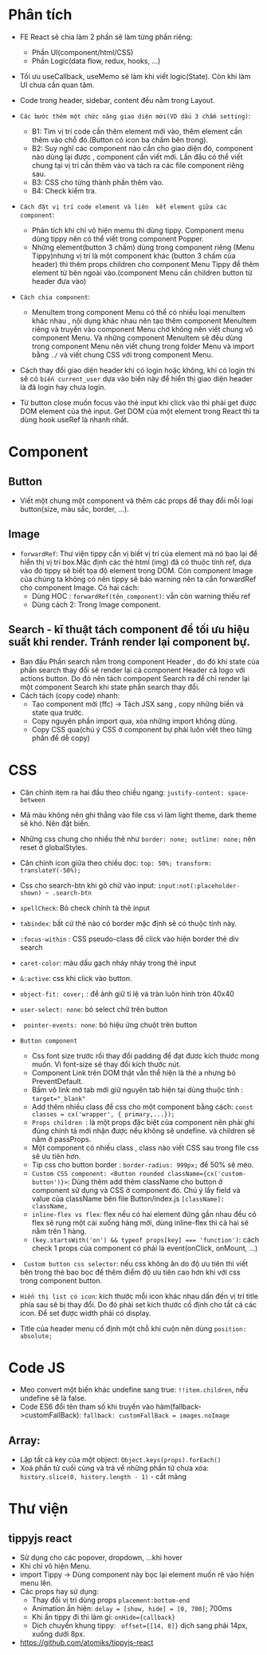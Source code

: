 # Phân tích

-   FE React sẽ chia làm 2 phần sẽ làm từng phần riêng:
    -   Phần UI(component/html/CSS)
    -   Phần Logic(data flow, redux, hooks, ...)
-   Tối ưu useCallback, useMemo sẽ làm khi viết logic(State). Còn khi làm UI chưa cần quan tâm.

-   Code trong header, sidebar, content đều nằm trong Layout.
-   `Các bước thêm một chức năng giao diện mới(VD dấu 3 chấm setting)`:

    -   B1: Tìm vị trí code cần thêm element mới vào, thêm element cần thêm vào chỗ đó.(Button có icon ba chấm bên trong).
    -   B2: Suy nghĩ các component nào cần cho giao diện đó, component nào dùng lại được , component cần viết mới. Lần đầu có thể viết chung tại vị trí cần thêm vào và tách ra các file component riêng sau.
    -   B3: CSS cho từng thành phần thêm vào.
    -   B4: Check kiểm tra.

-   `Cách đặt vị trí code element và liên  kết element giữa các component`:
    -   Phân tích khi chỉ vô hiện memu thì dùng tippy. Component menu dùng tippy nên có thể viết trong component Popper.
    -   Những element(button 3 chấm) dùng trong component riêng (Menu Tippy)nhưng vị trí là một component khác (button 3 chấm của header) thì thêm props children cho component Menu Tippy để thêm element từ bên ngoài vào.(component Menu cần children button từ header đưa vào)
-   `Cách chia component`:

    -   MenuItem trong component Menu có thể có nhiều loại menuItem khác nhau , nội dụng khác nhau nên tạo thêm component MenuItem riêng và truyền vào component Menu chớ không nên viết chung vô component Menu. Và những component MenuItem sẽ đều dùng trong component Menu nên viết chung trong folder Menu và import bằng `./` và viết chung CSS với trong component Menu.

-   Cách thay đổi giao diện header khi có login hoặc không, khi có login thì sẽ có `biến current_user` dựa vào biến này để hiển thị giao diện header là đã login hay chưa login.

-   Từ button close muốn focus vào thẻ input khi click vào thì phải get được DOM element của thẻ input. Get DOM của một element trong React thì ta dùng hook useRef là nhanh nhất.

# Component

## Button

-   Viết một chung một component và thêm các props để thay đổi mỗi loại button(size, màu sắc, border, ...).

## Image

-   `forwardRef`: Thư viện tippy cần vị biết vị trí của element mà nó bao lại để hiển thị vị trí box.Mặc định các thẻ html (img) đã có thuộc tính ref, dựa vào đó tippy sẽ biết tọa độ element trong DOM. Còn component Image của chúng ta không có nên tippy sẽ báo warning nên ta cần forwardRef cho component Image. Có hai cách:
    -   Dùng HOC : `forwardRef(tên_component)`: vẫn còn warning thiếu ref
    -   Dùng cách 2: Trong Image component.

## Search - kĩ thuật tách component để tối ưu hiệu suất khi render. Tránh render lại component bự.

-   Ban đầu Phần search nằm trong component Header , do đó khi state của phần search thay đổi sẽ render lại cả component Header cả logo với actions button. Do đó nên tách compopent Search ra để chỉ render lại một component Search khi state phần search thay đổi.
-   Cách tách (copy code) nhanh:
    -   Tạo component mới (ffc) -> Tách JSX sang , copy những biến và state qua trước.
    -   Copy nguyên phần import qua, xóa những import không dùng.
    -   Copy CSS qua(chú ý CSS ở component bự phải luôn viết theo từng phần để dễ copy)

# CSS

-   Căn chỉnh item ra hai đầu theo chiều ngang: `justify-content: space-between`
-   Mã màu không nên ghi thẳng vào file css vì làm light theme, dark theme sẽ khó. Nên đặt biến.
-   Những css chung cho nhiều thẻ như `border: none; outline: none;` nên reset ở globalStyles.
-   Căn chỉnh icon giữa theo chiều dọc: `top: 50%; transform: translateY(-50%);`
-   Css cho search-btn khi gõ chữ vào input: `input:not(:placeholder-shown) ~ .search-btn`
-   `spellCheck`: Bỏ check chính tả thẻ input
-   `tabindex`: bất cứ thẻ nào có border mặc định sẽ có thuộc tính này.
-   `:focus-within` : CSS pseudo-class để click vào hiện border thẻ div search
-   `caret-color`: màu dấu gạch nháy nháy trong thẻ input
-   `&:active`: css khi click vào button.
-   `object-fit: cover;` : để ảnh giữ tỉ lệ và tràn luôn hình tròn 40x40
-   `user-select: none`: bỏ select chữ trên button
-   ` pointer-events: none`: bỏ hiệu ứng chuột trên button

-   `Button component`

    -   Css font size trước rồi thay đổi padding để đạt đươc kích thước mong muốn. Vì font-size sẽ thay đổi kích thước nút.
    -   Component Link trên DOM thật vẫn thể hiện là thẻ a nhưng bỏ PreventDefault.
    -   Bấm vô link mở tab mới giữ nguyên tab hiện tại dùng thuộc tính : `target="_blank"`
    -   Add thêm nhiều class để css cho một component bằng cách: `const classes = cx('wrapper', { primary,...});`
    -   `Props children `: là một props đặc biệt của component nên phải ghi đúng chính tả mới nhận được nếu không sẽ undefine. và children sẽ nằm ở passProps.
    -   Một component có nhiều class , class nào viết CSS sau trong file css sẽ ưu tiên hơn.
    -   Tip css cho button border : `border-radius: 999px;` để 50% sẽ méo.
    -   `Custom CSS component: <Button rounded className={cx('custom-button')}>`: Dùng thêm add thêm className cho button ở component sử dụng và CSS ở component đó. Chú ý lấy field và value của className bên file Button/index.js `[className]: className,`
    -   `inline-flex vs flex`: flex nếu có hai element đứng gần nhau đều có flex sẽ rụng một cái xuống hàng mới, dùng inline-flex thì cả hai sẽ nằm trên 1 hàng.
    -   `(key.startsWith('on') && typeof props[key] === 'function')`: cách check 1 props của component có phải là event(onClick, onMount, ...)

-   ` Custom button css selector`: nếu css không ăn do độ ưu tiên thì viết bên trong thẻ bao bọc để thêm điểm độ ưu tiên cao hơn khi với css trong component button.
-   `Hiển thị list có icon`: kích thước mỗi icon khác nhau dấn đến vị trí title phía sau sẽ bị thay đổi. Do đó phải set kích thước cố định cho tất cả các icon. Để set được width phải có display.
-   Title của header menu cố định một chỗ khi cuộn nên dùng `position: absolute;`

# Code JS

-   Mẹo convert một biến khác undefine sang true: `!!item.children`, nếu undefine sẽ là false.
-   Code ES6 đổi tên tham số khi truyền vào hàm(fallback->customFallBack): `fallback: customFallBack = images.noImage`

## Array:

-   Lặp tất cả key của một object: `Object.keys(props).forEach()`
-   Xoá phần tử cuối cùng và trả về những phần tử chưa xóa: `history.slice(0, history.length - 1)` - cắt mảng

# Thư viện

## tippyjs react

-   Sử dụng cho các popover, dropdown, ...khi hover
-   Khi chỉ vô hiện Menu.
-   import Tippy -> Dùng component này bọc lại element muốn rê vào hiện menu lên.
-   Các props hay sử dụng:
    -   Thay đổi vị trí dùng props `placement:bottom-end`
    -   Animation ẩn hiện: `delay = [show, hide] = [0, 700]`; 700ms
    -   Khi ẩn tippy đi thì làm gì: `onHide={callback}`
    -   Dịch chuyển khung tippy: ` offset={[14, 8]}` dịch sang phải 14px, xuống dưới 8px.
-   https://github.com/atomiks/tippyjs-react

